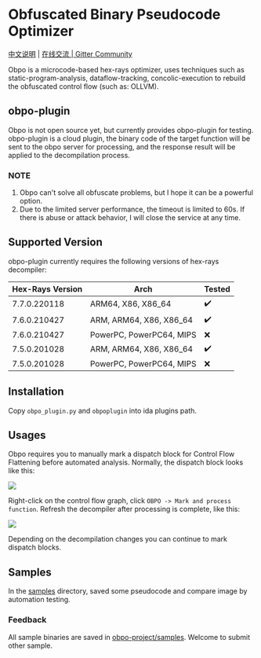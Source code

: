 # Obfuscated Binary Pseudocode Optimizer

[中文说明](https://mp.weixin.qq.com/s/ZA-Pt7WnEhGXlFSi5hJrcw) | [在线交流 | Gitter Community](https://gitter.im/obpoplugin/community?utm_source=badge&utm_medium=badge&utm_campaign=pr-badge)

Obpo is a microcode-based hex-rays optimizer, uses techniques such as static-program-analysis, dataflow-tracking,
concolic-execution to rebuild the obfuscated control flow (such as: OLLVM).

## obpo-plugin

Obpo is not open source yet, but currently provides obpo-plugin for testing. obpo-plugin is a cloud plugin, the binary
code of the target function will be sent to the obpo server for processing, and the response result will be applied to
the decompilation process.

### NOTE

1. Obpo can't solve all obfuscate problems, but I hope it can be a powerful option.
2. Due to the limited server performance, the timeout is limited to 60s. If there is abuse or attack behavior, I will
   close the service at any time.

## Supported Version

obpo-plugin currently requires the following versions of hex-rays decompiler:

| Hex-Rays Version | Arch                     | Tested |
| ---------------- | ------------------------ | ------ |
| 7.7.0.220118     | ARM64, X86, X86_64       | ✔️   |
| 7.6.0.210427     | ARM, ARM64, X86, X86_64  | ✔️   |
| 7.6.0.210427     | PowerPC, PowerPC64, MIPS | ❌️   |
| 7.5.0.201028     | ARM, ARM64, X86, X86_64  | ✔️   |
| 7.5.0.201028     | PowerPC, PowerPC64, MIPS | ❌️   |

## Installation

Copy `obpo_plugin.py` and `obpoplugin` into ida plugins path.

## Usages

Obpo requires you to manually mark a dispatch block for Control Flow Flattening before automated analysis. Normally, the
dispatch block looks like this:

![](./assets/dispatchblock.png)

Right-click on the control flow graph, click `OBPO -> Mark and process function`. Refresh the decompiler after
processing is complete, like this:

![](./assets/demo.gif)

Depending on the decompilation changes you can continue to mark dispatch blocks.

## Samples

In the [samples](samples) directory, saved some pseudocode and compare image by automation testing.

### Feedback

All sample binaries are saved in [obpo-project/samples](https://github.com/obpo-project/samples). Welcome to submit
other sample.

